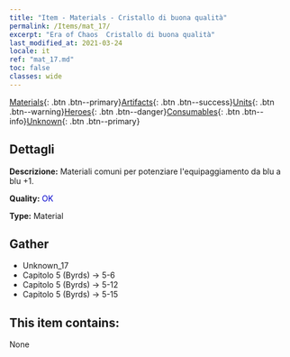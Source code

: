 ```yaml
---
title: "Item - Materials - Cristallo di buona qualità"
permalink: /Items/mat_17/
excerpt: "Era of Chaos  Cristallo di buona qualità"
last_modified_at: 2021-03-24
locale: it
ref: "mat_17.md"
toc: false
classes: wide
---
```

 [Materials](/it/Items/){: .btn .btn--primary}[Artifacts](/it/Items/Artifacts/){: .btn .btn--success}[Units](/it/Items/Units/){: .btn .btn--warning}[Heroes](/it/Items/Heroes/){: .btn .btn--danger}[Consumables](/it/Items/Consumables/){: .btn .btn--info}[Unknown](/it/Items/Unknown/){: .btn .btn--primary}

## Dettagli
 **Descrizione:** Materiali comuni per potenziare l'equipaggiamento da blu a blu +1.

 **Quality:** <span style="color: #0000CD">OK</span>

 **Type:** Material

## Gather

*    Unknown_17 
*    Capitolo 5 (Byrds) -> 5-6 
*    Capitolo 5 (Byrds) -> 5-12 
*    Capitolo 5 (Byrds) -> 5-15 

## This item contains:

  None

